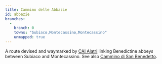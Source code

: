 ```yaml
---
title: Cammino delle Abbazie
id: abbazie
branches:
  -
    branch: 0
    towns: "Subiaco,Montecassino,Montecassino"
    unmapped: true
---
```


A route devised and waymarked by [CAI Alatri][0] linking Benedictine abbeys between Subiaco and Montecassino. See also [Cammino di San Benedetto][1].

[0]: http://www.caialatri.it/New%20page%20sito/pagina%202%20camm%20abbaz.html
[1]: benedetto.html